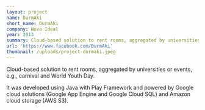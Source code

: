 ```yaml
---
layout: project
name: DurmAki
short_name: DurmAki
company: Novo Ideal
year: 2013
summary: Cloud-based solution to rent rooms, aggregated by universities or events, e.g., carnival and World Youth Day.
url: 'https://www.facebook.com/DurmAki'
thumbnail: /uploads/project-durmaki.jpeg
---
```

Cloud-based solution to rent rooms, aggregated by universities or events,
e.g., carnival and World Youth Day.


It was developed using Java with Play Framework and powered by Google cloud
solutions (Google App Engine and Google Cloud SQL) and Amazon cloud storage
(AWS S3).

